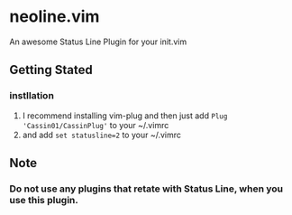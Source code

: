 # neoline.vim
An awesome Status Line Plugin for your init.vim

## Getting Stated
### instllation
1. I recommend installing vim-plug and then just add ``Plug 'Cassin01/CassinPlug'`` to your ~/.vimrc
2. and add ``set statusline=2`` to your ~/.vimrc
## Note
### Do not use any plugins that retate with Status Line, when you use this plugin.
